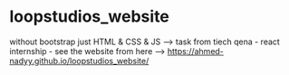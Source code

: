 # loopstudios_website
without bootstrap just HTML & CSS & JS --> task from tiech qena - react internship - see the website from here -->
https://ahmed-nadyy.github.io/loopstudios_website/
